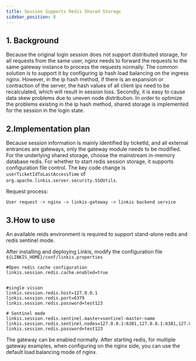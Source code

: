 ```yaml
---
title: Session Supports Redis Shared Storage
sidebar_position: 8
---
```

## 1. Background
Because the original login session does not support distributed storage, for all requests from the same user, nginx needs to forward the requests to the same gateway instance to process the requests normally.
The common solution is to support it by configuring ip hash load balancing on the ingress nginx.
However, in the ip hash method, if there is an expansion or contraction of the server, the hash values ​​of all client ips need to be recalculated, which will result in session loss.
Secondly, it is easy to cause data skew problems due to uneven node distribution. 
In order to optimize the problems existing in the ip hash method, shared storage is implemented for the session in the login state.

## 2.Implementation plan
Because session information is mainly identified by ticketId, and all external entrances are gateways, only the gateway module needs to be modified.
For the underlying shared storage, choose the mainstream in-memory database redis. For whether to start redis session storage, it supports configuration file control.
The key code change is `userTicketIdToLastAccessTime` of `org.apache.linkis.server.security.SSOUtils`.

Request process:

`User request -> nginx -> linkis-gateway -> linkis backend service`


## 3.How to use
 
An available reids environment is required to support stand-alone redis and redis sentinel mode.

After installing and deploying Linkis, modify the configuration file `${LINKIS_HOME}/conf/linkis.properties`
```shell script
#Open redis cache configuration
linkis.session.redis.cache.enabled=true


#single vision
linkis.session.redis.host=127.0.0.1
linkis.session.redis.port=6379
linkis.session.redis.password=test123

# Sentinel mode
linkis.session.redis.sentinel.master=sentinel-master-name
linkis.session.redis.sentinel.nodes=127.0.0.1:6381,127.0.0.1:6381,127.0.0.1:6381
linkis.session.redis.password=test123

````

The gateway can be enabled normally. After starting redis, for multiple gateway examples, when configuring on the nginx side, you can use the default load balancing mode of nginx.